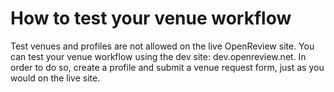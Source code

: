 # How to test your venue workflow

Test venues and profiles are not allowed on the live OpenReview site. You can test your venue workflow using the dev site: dev.openreview.net. In order to do so, create a profile and submit a venue request form, just as you would on the live site.
